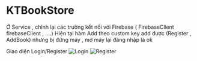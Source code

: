 # KTBookStore
Ở Service , chỉnh lại các trường kết nối với Firebase ( FirebaseClient firebaseClient , ....)
Hiện tại hàm Add theo custom key add được  (Register , AddBook) nhưng bị đứng máy , mở máy lại đăng nhập là ok

Giao diện Login/Register 
![Login](https://github.com/Erik1404/KTBookStoreXamarin/assets/65452732/6b2fa5c4-5835-47c0-94d7-db82ee31a09b)
![Register](https://github.com/Erik1404/KTBookStoreXamarin/assets/65452732/e8e9a41c-df47-4b57-858e-f6aeb5647435)
